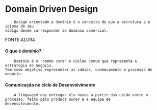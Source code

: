 
# Domain Driven Design

````
	Design orientado a domínio é o conceito de que a estrutura e o idioma do seu 
código devem corresponder ao domínio comercial.
````
FONTE:ALURA


#### O que é domínio?
````
	Domínio é o 'commo core' o núcleo comum que representa a estrategia do negocio.
Tem como objetivo representar as ideias, conhecimento e processo do negócio. 
````

#### Comunicação no ciclo de Desenvolvimento
````
	A linguagem das entregas ela nasce a partir das união entre o processo, feito pelo product owner e a equipe de 
desenvolvimento.   
````
